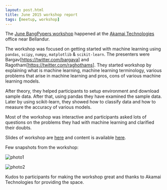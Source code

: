 ```yaml
---
layout: post.html
title: June 2015 workshop report
tags: [meetup, workshop]
---
```


The [June BangPypers workshop](http://www.meetup.com/BangPypers/events/192910792/) happened at the [Akamai Technologies](http://www.akamai.com/) office near Bellandur.

The workshop was focused on getting started with machine learning using `pandas`, `scipy`, `numpy`, `matplotlib` & `scikit-learn`.  The presenters were Bargav[https://twitter.com/bargava] and Ragotham[https://twitter.com/raghothams]. They started workshop by explaining what is machine learning, machine learning terminology, various problems that arise in machine learning and pros, cons of various machine learning models.

After theory, they helped participants to setup environment and download sample data. After that, using pandas they have examined the sample data. Later by using scikit-learn, they showed how to classify data and how to measure the accuracy of various models.

Most of the workshop was interactive and participants asked lots of questions on the problems they had with machine learning and clarified their doubts. 

Slides of workshop are [here](https://speakerdeck.com/bargava/introduction-to-machine-learning) and content is available [here](https://github.com/raghothams/bangpypers-intro-to-ml).

Few snapshots from the workshop:

![photo1](http://photos1.meetupstatic.com/photos/event/3/9/c/9/highres_438854793.jpeg)

![photo2](http://photos1.meetupstatic.com/photos/event/3/9/e/7/highres_438854823.jpeg)

Kudos to participants for making the workshop great and thanks to Akamai Technologies for providing the space.
